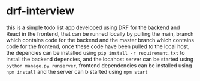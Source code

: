 # drf-interview

this is a simple todo list app developed using DRF for the backend and React in the frontend,
that can be runned locally by pulling the main,
branch which contains code for the backend and the master branch which contains code for the frontend,
once these code have been pulled to the local host, the depencies can be installed using `pip install -r requirement.txt` to install the backend depencies, 
and the locahost server can be started using `python manage.py runserver`, 
frontend dependencies can be installed  using `npm install` and the server can b started using `npm start`


